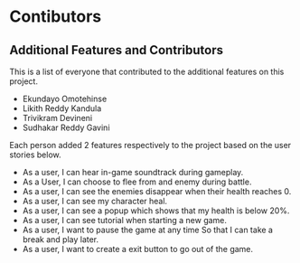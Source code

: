 # Contibutors
## Additional Features and Contributors

This is a list of everyone that contributed to the additional features on this project.

 * Ekundayo Omotehinse
 * Likith Reddy Kandula
 * Trivikram Devineni
 * Sudhakar Reddy Gavini

Each person added 2 features respectively to the project based on the user stories below.

 * As a user, I can hear in-game soundtrack during gameplay.
 * As a User, I can choose to flee from and enemy during battle.
 * As a user, I can see the enemies disappear when their health reaches 0.
 * As a user, I can see my character heal.
 * As a user, I can see a popup which shows that my health is below 20%.
 * As a user, I can see tutorial when starting a new game.
 * As a user, I want to pause the game at any time So that I can take a break and play later.
 * As a user, I want to create a exit button to go out of the game.
 

